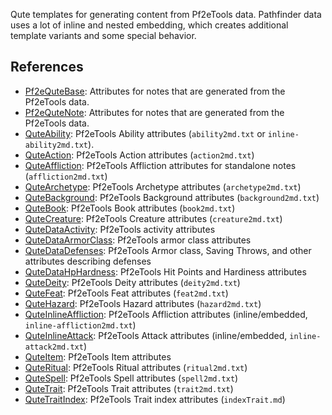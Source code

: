 Qute templates for generating content from Pf2eTools data. Pathfinder data uses a lot of inline and nested embedding, which creates additional template variants and some special behavior.

## References

- [Pf2eQuteBase](Pf2eQuteBase.md): Attributes for notes that are generated from the Pf2eTools data.
- [Pf2eQuteNote](Pf2eQuteNote.md): Attributes for notes that are generated from the Pf2eTools data.
- [QuteAbility](QuteAbility.md): Pf2eTools Ability attributes (`ability2md.txt` or `inline-ability2md.txt`).
- [QuteAction](QuteAction.md): Pf2eTools Action attributes (`action2md.txt`)
- [QuteAffliction](QuteAffliction.md): Pf2eTools Affliction attributes for standalone notes (`affliction2md.txt`)
- [QuteArchetype](QuteArchetype.md): Pf2eTools Archetype attributes (`archetype2md.txt`)
- [QuteBackground](QuteBackground.md): Pf2eTools Background attributes (`background2md.txt`)
- [QuteBook](QuteBook.md): Pf2eTools Book attributes (`book2md.txt`)
- [QuteCreature](QuteCreature.md): Pf2eTools Creature attributes (`creature2md.txt`)
- [QuteDataActivity](QuteDataActivity.md): Pf2eTools activity attributes
- [QuteDataArmorClass](QuteDataArmorClass.md): Pf2eTools armor class attributes
- [QuteDataDefenses](QuteDataDefenses.md): Pf2eTools Armor class, Saving Throws, and other attributes describing defenses
- [QuteDataHpHardness](QuteDataHpHardness.md): Pf2eTools Hit Points and Hardiness attributes
- [QuteDeity](QuteDeity.md): Pf2eTools Deity attributes (`deity2md.txt`)
- [QuteFeat](QuteFeat.md): Pf2eTools Feat attributes (`feat2md.txt`)
- [QuteHazard](QuteHazard.md): Pf2eTools Hazard attributes (`hazard2md.txt`)
- [QuteInlineAffliction](QuteInlineAffliction.md): Pf2eTools Affliction attributes (inline/embedded, `inline-affliction2md.txt`)
- [QuteInlineAttack](QuteInlineAttack.md): Pf2eTools Attack attributes (inline/embedded, `inline-attack2md.txt`)
- [QuteItem](QuteItem.md): Pf2eTools Item attributes
- [QuteRitual](QuteRitual.md): Pf2eTools Ritual attributes (`ritual2md.txt`)
- [QuteSpell](QuteSpell.md): Pf2eTools Spell attributes (`spell2md.txt`)
- [QuteTrait](QuteTrait.md): Pf2eTools Trait attributes (`trait2md.txt`)
- [QuteTraitIndex](QuteTraitIndex.md): Pf2eTools Trait index attributes (`indexTrait.md`)
